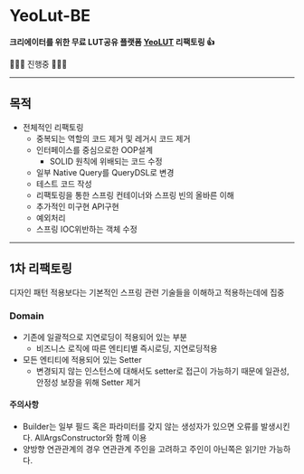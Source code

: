 # YeoLut-BE

**크리에이터를 위한 무료 LUT공유 플랫폼 [YeoLUT](https://github.com/YeoLUT) 리팩토링  :+1:**

:orange_book::orange_book::orange_book: 진행중 :orange_book::orange_book::orange_book:

---
## 목적

- 전체적인 리팩토링
  - 중복되는 역할의 코드 제거 및 레거시 코드 제거
  - 인터페이스를 중심으로한 OOP설계
    - SOLID 원칙에 위배되는 코드 수정
  - 일부 Native Query를 QueryDSL로 변경
  - 테스트 코드 작성
  - 리팩토링을 통한 스프링 컨테이너와 스프링 빈의 올바른 이해
  - 추가적인 미구현 API구현
  - 예외처리
  - 스프링 IOC위반하는 객체 수정

---
## 1차 리팩토링
디자인 패턴 적용보다는 기본적인 스프링 관련 기술들을 이해하고 적용하는데에 집중

### Domain
- 기존에 일괄적으로 지연로딩이 적용되어 있는 부분
  - 비즈니스 로직에 따른 엔티티별 즉시로딩, 지연로딩적용
- 모든 엔티티에 적용되어 있는 Setter
  - 변경되지 않는 인스턴스에 대해서도 setter로 접근이 가능하기 때문에 일관성, 안정성 보장을 위해 Setter 제거
#### 주의사항
- Builder는 일부 필드 혹은 파라미터를 갖지 않는 생성자가 있으면 오류를 발생시킨다. AllArgsConstructor와 함께 이용
- 양방향 연관관계의 경우  연관관계 주인을 고려하고 주인이 아닌쪽은 읽기만 가능하다.